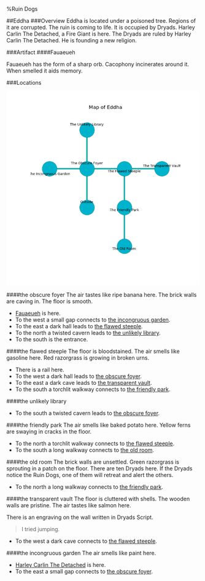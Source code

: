 %Ruin Dogs

##Eddha
###Overview
Eddha is located under a poisoned tree. Regions of it are corrupted. The ruin is coming to life. It is occupied by Dryads. <a name="Harley-Carlin-The-Detached"></a>Harley Carlin The Detached, a Fire Giant is here. The Dryads are ruled by Harley Carlin The Detached. He  is founding a new religion. 



###Artifact
####<a name="Fauaeueh"></a>Fauaeueh


Fauaeueh has the form of a sharp orb. Cacophony incinerates around it. When smelled it aids memory. 





###Locations


![](../v2/images/Eddha.png)

####<a name="the-obscure-foyer"></a>the obscure foyer
The air tastes like ripe banana here. The brick walls are caving in. The floor is smooth. 



* [Fauaeueh](#Fauaeueh) is here.
* To the west a small gap connects to [the incongruous garden](#the-incongruous-garden).
* To the east a dark hall leads to [the flawed steeple](#the-flawed-steeple).
* To the north a twisted cavern leads to [the unlikely library](#the-unlikely-library).
* To the south is the entrance.


####<a name="the-flawed-steeple"></a>the flawed steeple
The floor is bloodstained. The air smells like gasoline here. Red razorgrass is growing in broken urns. 



* There is a rail here.
* To the west a dark hall leads to [the obscure foyer](#the-obscure-foyer).
* To the east a dark cave leads to [the transparent vault](#the-transparent-vault).
* To the south a torchlit walkway connects to [the friendly park](#the-friendly-park).


####<a name="the-unlikely-library"></a>the unlikely library




* To the south a twisted cavern leads to [the obscure foyer](#the-obscure-foyer).


####<a name="the-friendly-park"></a>the friendly park
The air smells like baked potato here. Yellow ferns are swaying in cracks in the floor. 



* To the north a torchlit walkway connects to [the flawed steeple](#the-flawed-steeple).
* To the south a long walkway connects to [the old room](#the-old-room).


####<a name="the-old-room"></a>the old room
The brick walls are unsettled. Green razorgrass is sprouting in a patch on the floor. There are ten Dryads here. If the Dryads notice the Ruin Dogs, one of them will retreat and alert the others. 



* To the north a long walkway connects to [the friendly park](#the-friendly-park).


####<a name="the-transparent-vault"></a>the transparent vault
The floor is cluttered with shells. The wooden walls are pristine. The air tastes like salmon here. 

There is an engraving on the wall written in Dryads Script. 

> I tried jumping.
>


* To the west a dark cave connects to [the flawed steeple](#the-flawed-steeple).


####<a name="the-incongruous-garden"></a>the incongruous garden
The air smells like paint here. 



* [Harley Carlin The Detached](#Harley-Carlin-The-Detached) is here.
* To the east a small gap connects to [the obscure foyer](#the-obscure-foyer).



